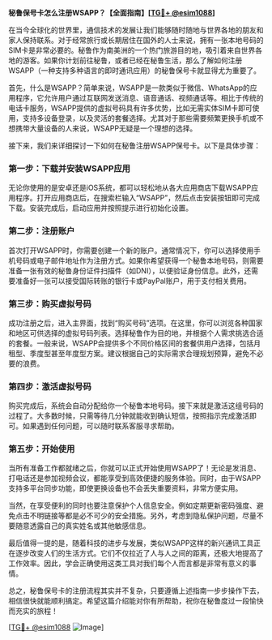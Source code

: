 **秘鲁保号卡怎么注册WSAPP？【全面指南】[[TG💪+ @esim1088](https://t.me/s/esim1088)]**

在当今全球化的世界里，通信技术的发展让我们能够随时随地与世界各地的朋友和家人保持联系。对于经常旅行或长期居住在国外的人士来说，拥有一张本地号码的SIM卡是非常必要的。秘鲁作为南美洲的一个热门旅游目的地，吸引着来自世界各地的游客。如果你计划前往秘鲁，或者已经在秘鲁生活，那么了解如何注册WSAPP（一种支持多种语言的即时通讯应用）的秘鲁保号卡就显得尤为重要了。

首先，什么是WSAPP？简单来说，WSAPP是一款类似于微信、WhatsApp的应用程序，它允许用户通过互联网发送消息、语音通话、视频通话等。相比于传统的电话卡服务，WSAPP提供的虚拟号码具有许多优势，比如无需实体SIM卡即可使用，支持多设备登录，以及灵活的套餐选择。尤其对于那些需要频繁更换手机或不想携带大量设备的人来说，WSAPP无疑是一个理想的选择。

接下来，我们来详细探讨一下如何在秘鲁注册WSAPP保号卡。以下是具体步骤：

### 第一步：下载并安装WSAPP应用

无论你使用的是安卓还是iOS系统，都可以轻松地从各大应用商店下载WSAPP应用程序。打开应用商店后，在搜索栏输入“WSAPP”，然后点击安装按钮即可完成下载。安装完成后，启动应用并按照提示进行初始化设置。

### 第二步：注册账户

首次打开WSAPP时，你需要创建一个新的账户。通常情况下，你可以选择使用手机号码或电子邮件地址作为注册方式。如果你希望获得一个秘鲁本地号码，则需要准备一张有效的秘鲁身份证件扫描件（如DNI），以便验证身份信息。此外，还需要准备好一张可以接受国际转账的银行卡或PayPal账户，用于支付相关费用。

### 第三步：购买虚拟号码

成功注册之后，进入主界面，找到“购买号码”选项。在这里，你可以浏览各种国家和地区可供选择的虚拟号码列表。选择秘鲁作为目的地，并根据个人需求挑选合适的套餐。一般来说，WSAPP会提供多个不同价格区间的套餐供用户选择，包括月租型、季度型甚至年度型方案。建议根据自己的实际需求合理规划预算，避免不必要的浪费。

### 第四步：激活虚拟号码

购买完成后，系统会自动分配给你一个秘鲁本地号码。接下来就是激活这组号码的过程了。大多数时候，只需等待几分钟就能收到确认短信，按照指示完成激活即可。如果遇到任何问题，可以随时联系客服寻求帮助。

### 第五步：开始使用

当所有准备工作都就绪之后，你就可以正式开始使用WSAPP了！无论是发消息、打电话还是参加视频会议，都能享受到高效便捷的服务体验。同时，由于WSAPP支持多平台同步功能，即使更换设备也不会丢失重要资料，非常方便实用。

当然，在享受便利的同时也要注意保护个人信息安全。例如定期更新密码强度、避免点击不明链接等都是必不可少的安全措施。另外，考虑到隐私保护问题，尽量不要随意透露自己的真实姓名或其他敏感信息。

最后值得一提的是，随着科技的进步与发展，类似WSAPP这样的新兴通讯工具正在逐步改变人们的生活方式。它们不仅拉近了人与人之间的距离，还极大地提高了工作效率。因此，学会正确使用这类工具对我们每个人而言都是非常有意义的事情。

总之，秘鲁保号卡的注册流程其实并不复杂，只要遵循上述指南一步步操作下去，相信很快就能顺利搞定。希望这篇介绍能对你有所帮助，祝你在秘鲁度过一段愉快而充实的旅程！

[[TG💪+ @esim1088](https://t.me/s/esim1088) ![Image](https://i.postimg.cc/4NQfJmqS/Snipaste-2025-05-13-00-14-12.png)]